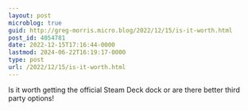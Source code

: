 ```yaml
---
layout: post
microblog: true
guid: http://greg-morris.micro.blog/2022/12/15/is-it-worth.html
post_id: 4054781
date: 2022-12-15T17:16:44-0000
lastmod: 2024-06-22T16:19:17-0000
type: post
url: /2022/12/15/is-it-worth.html
---
```

Is it worth getting the official Steam Deck dock or are there better third party options!
